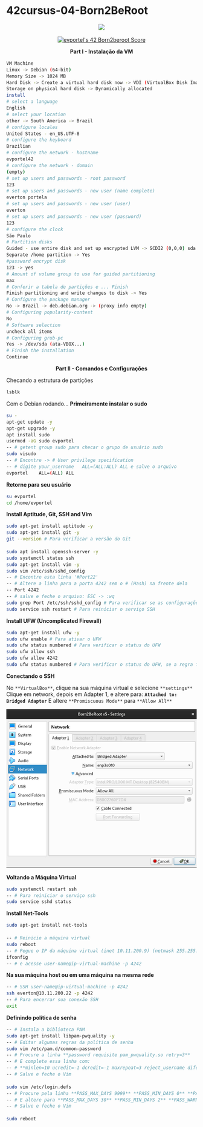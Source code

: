 # 42cursus-04-Born2BeRoot

<p align="center">
	<a href="#"><img src="https://game.42sp.org.br/static/assets/achievements/born2berootn.png"/></a>
</p>

<p align="center">
	<a href="https://github.com/JaeSeoKim/badge42"><img src="https://badge42.vercel.app/api/v2/clgz3vp5u001608l5gzuhclek/project/3145425" alt="evportel's 42 Born2beroot Score" /></a>
</p>

<p align="center">
	<strong>Part I - Instalação da VM</strong>
</p>

```bash
VM Machine
Linux -> Debian (64-bit)
Memory Size -> 1024 MB
Hard Disk -> Create a virtual hard disk now -> VDI (VirtualBox Disk Image)
Storage on physical hard disk -> Dynamically allocated
install
# select a language
English
# select your location
other -> South America -> Brazil
# configure locales
United States - en_US.UTF-8
# configure the keyboard
Brazilian
# configure the network - hostname
evportel42
# configure the network - domain
(empty)
# set up users and passwords - root password
123
# set up users and passwords - new user (name complete)
everton portela
# set up users and passwords - new user (user)
everton
# set up users and passwords - new user (password)
123
# configure the clock
São Paulo
# Partition disks
Guided - use entire disk and set up encrypted LVM -> SCDI2 (0,0,0) sda...
Separate /home partition -> Yes
#password encrypt disk
123 -> yes
# Amount of volume group to use for guided partitioning
max
# Conferir a tabela de partições e ... Finish
Finish partitioning and write changes to disk -> Yes
# Configure the package manager
No -> Brazil -> deb.debian.org -> (proxy info empty)
# Configuring popularity-contest
No
# Software selection
uncheck all items
# Configuring grub-pc
Yes -> /dev/sda (ata-VBOX...)
# Finish the installation
Continue
```

<p align="center">
	<strong>Part II - Comandos e Configurações</strong>
</p>

Checando a estrutura de partições

```bash
lsblk
```
Com o Debian rodando… **Primeiramente instalar o sudo**

```bash
su - 
apt-get update -y
apt-get upgrade -y
apt install sudo
usermod -aG sudo evportel
-- # getent group sudo para checar o grupo de usuário sudo
sudo visudo
-- # Encontre -> # User privilege specification
-- # digite your_username  	ALL=(ALL:ALL) ALL e salve o arquivo
evportel  	ALL=(ALL) ALL
```
**Retorne para seu usuário**

```bash
su evportel
cd /home/evportel
```
**Install Aptitude, Git, SSH and Vim**

```bash
sudo apt-get install aptitude -y
sudo apt-get install git -y
git --version # Para verificar a versão do Git

sudo apt install openssh-server -y
sudo systemctl status ssh
sudo apt-get install vim -y
sudo vim /etc/ssh/sshd_config
-- # Encontre esta linha '#Port22'
-- # Altere a linha para a porta 4242 sem o # (Hash) na frente dela
-- Port 4242
-- # salve e feche o arquivo: ESC -> :wq
sudo grep Port /etc/ssh/sshd_config # Para verificar se as configurações da porta estão corretas
sudo service ssh restart # Para reiniciar o serviço SSH
```
**Install UFW (Uncomplicated Firewall)**

```bash
sudo apt-get install ufw -y
sudo ufw enable # Para ativar o UFW
sudo ufw status numbered # Para verificar o status do UFW
sudo ufw allow ssh
sudo ufw allow 4242
sudo ufw status numbered # Para verificar o status do UFW, se a regra foi aplicada a porta 4242
```
**Conectando o SSH**

No `**VirtualBox**`, clique na sua máquina virtual e selecione `**settings**`
Clique em network, depois em Adapter 1, e altere para:  **`Attached to: Bridged Adapter`**
E altere `**Promiscuous Mode**` para `**Allow All**`

![Screenshot 01](/screencshot/vm_01.jpg)

**Voltando a Máquina Virtual**

```bash
sudo systemctl restart ssh 
-- # Para reiniciar o serviço ssh
sudo service sshd status
```
**Install Net-Tools**

```bash
sudo apt-get install net-tools

-- # Reinicie a máquina virtual
sudo reboot
-- # Pegue o IP da máquina virtual (inet 10.11.200.9) (netmask 255.255.0.0)
ifconfig
-- # e acesse user-name@ip-virtual-machine -p 4242
```
**Na sua máquina host ou em uma máquina na mesma rede**

```bash
-- # SSH user-name@ip-virtual-machine -p 4242
ssh everton@10.11.200.22 -p 4242
-- # Para encerrar sua conexão SSH
exit
```
**Definindo política de senha**

```bash
-- # Instala a biblioteca PAM
sudo apt-get install libpam-pwquality -y
-- # Editar algumas regras da política de senha
sudo vim /etc/pam.d/common-password
-- # Procure a linha **password requisite pam_pwquality.so retry=3**
-- # E complete essa linha com: 
-- # **minlen=10 ucredit=-1 dcredit=-1 maxrepeat=3 reject_username difok=7 enforce_for_root**
-- # Salve e feche o Vim

sudo vim /etc/login.defs 
-- # Procure pela linha **PASS_MAX_DAYS 9999** **PASS_MIN_DAYS 0** **PASS_WARN_AGE 7**
-- # E altere para **PASS_MAX_DAYS 30** **PASS_MIN_DAYS 2** **PASS_WARN_AGE 7**
-- # Salve e feche o Vim

sudo reboot
```